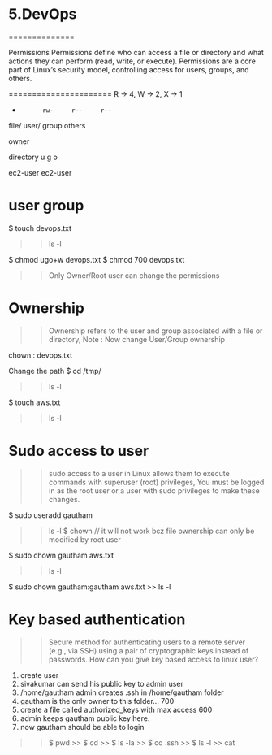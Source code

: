 # 5.DevOps
==============

Permissions
Permissions define who can access a file or directory and what actions they can perform (read, write, or execute). 
Permissions are a core part of Linux’s security model, controlling access for users, groups, and others.

======================
R -> 4,    W -> 2,   X -> 1

-			rw-		r--		r--

file/		user/   group	others

owner

directory     u       g       o

ec2-user   ec2-user

user		   group
======================

$ touch devops.txt
>> ls -l

$ chmod ugo+w devops.txt
$ chmod 700 devops.txt

>> Only Owner/Root user can change the permissions

Ownership
===========
>> Ownership refers to the user and group associated with a file or directory, Note : Now change User/Group ownership 

chown <user>:<group> devops.txt

Change the path
$ cd /tmp/
>> ls -l

$ touch aws.txt
>> ls -l            

Sudo access to user
===================
>> sudo access to a user in Linux allows them to execute commands with superuser (root) privileges,  You must be logged in as the root user or a user with sudo privileges to make these changes.

$ sudo useradd gautham
>> ls -l
$ chown  // it will not work bcz file ownership can only be modified by root user

$ sudo chown gautham aws.txt
>> ls -l

$ sudo chown gautham:gautham aws.txt  >> ls -l

Key based authentication
========================
>> Secure method for authenticating users to a remote server (e.g., via SSH) using a pair of cryptographic keys instead of passwords.
>> How can you give key based access to linux user?


1. create user
2. sivakumar can send his public key to admin user
3. /home/gautham admin creates .ssh in /home/gautham folder
4. gautham is the only owner to this folder... 700
5. create a file called authorized_keys with max access 600
6. admin keeps gautham public key here.
7. now gautham should be able to login

>> $ pwd  >> $ cd  >> $ ls -la  >> $ cd .ssh  >> $ ls -l  >> cat 
























